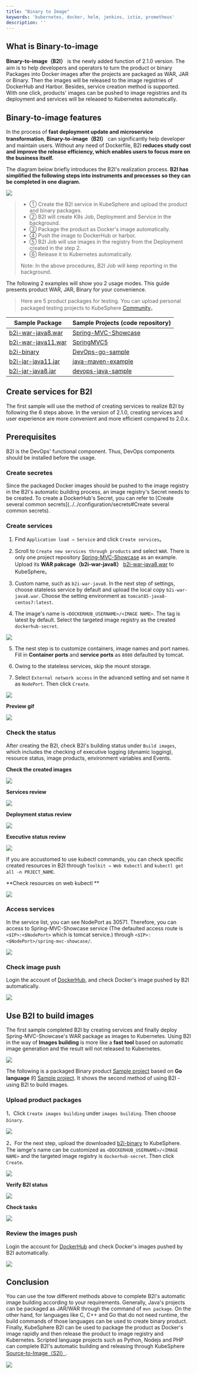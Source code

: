 ```yaml
---
title: "Binary to Image"
keywords: 'kubernetes, docker, helm, jenkins, istio, prometheus'
description: ''
---
```


## What is Binary-to-image

**Binary-to-image（B2I）** is the newly added function of 2.1.0 version. The aim is to help developers and operators to turn the product or binary Packages into Docker images after the projects are packaged as WAR, JAR or Binary. Then the images will be released to the image registries of DockerHub and Harbor. Besides, service creation method is supported. With one click, products' images can be pushed to image registries and its deployment and services will be released to Kubernetes automatically.  

## Binary-to-image features

In the process of **fast deployment update and microservice transformation**, **Binary-to-image（B2I）** can significantly help developer and maintain users. Without any need of Dockerfile, B2I **reduces study cost and improve the release efficiency, which enables users to focus more on the business itself.**

The diagram below briefly introduces the B2I's realization process. **B2I has simplified the following steps into instruments and processes so they can be completed in one diagram.**

![](https://pek3b.qingstor.com/kubesphere-docs/png/20191023141324.png)

> - ① Create the B2I service in KubeSphere and upload the product and binary packages.
> - ② B2I will create K8s Job, Deployment and Service in the background.
> - ③ Package the product as Docker's image automatically.
> - ④ Push the image to DockerHub or harbor.
> - ⑤ B2I Job will use images in the registry from the Deployment created in the step 2.
> - ⑥ Release it to Kubernetes automatically.
>
> Note: In the above procedures, B2I Job will keep reporting in the background.

The following 2 examples will show you 2 usage modes. This guide presents product WAR, JAR, Binary for your convenience.

> Here are 5 product packages for testing. You can upload personal packaged testing projects to KubeSphere [Community](https://github.com/kubesphere/tutorial)。

|Sample Package| Sample Projects (code repository)|
| ---  |  ---- |
| [b2i-war-java8.war](https://github.com/kubesphere/tutorial/raw/master/tutorial%204%20-%20s2i-b2i/b2i-war-java11.war)| [Spring-MVC-Showcase](https://github.com/spring-projects/spring-mvc-showcase)|
|[b2i-war-java11.war](https://github.com/kubesphere/tutorial/raw/master/tutorial%204%20-%20s2i-b2i/b2i-war-java11.war)| [SpringMVC5](https://github.com/kubesphere/s2i-java-container/tree/master/tomcat/examples/springmvc5)
|[b2i-binary](https://github.com/kubesphere/tutorial/raw/master/tutorial%204%20-%20s2i-b2i/b2i-binary)| [DevOps-go-sample](https://github.com/runzexia/devops-go-sample) |
|[b2i-jar-java11.jar](https://github.com/kubesphere/tutorial/raw/master/tutorial%204%20-%20s2i-b2i/b2i-jar-java11.jar) |[java-maven-example](https://github.com/kubesphere/s2i-java-container/tree/master/java/examples/maven) |
|[b2i-jar-java8.jar](https://github.com/kubesphere/tutorial/raw/master/tutorial%204%20-%20s2i-b2i/b2i-jar-java8.jar) | [devops-java-sample](https://github.com/kubesphere/devops-java-sample) |

## Create services for B2I

The first sample will use the method of creating services to realize B2I by following the 6 steps above. In the version of 2.1.0, creating services and user experience are more convenient and more efficient compared to 2.0.x.

## Prerequisites

B2I is the DevOps' functional component. Thus, DevOps components should be installed before the usage.

### Create secretes

Since the packaged Docker images should be pushed to the image registry in the B2I's automatic building process, an image registry's Secret needs to be created. To create a DockerHub's Secret, you can refer to [Create several common secrets](../../configuration/secrets#Create several common secrets).


### Create services


1. Find `Application load → Service` and click `Create services`。

2. Scroll to `Create new services through products` and select `WAR`. There is only one project repository [Spring-MVC-Showcase](https://github.com/spring-projects/spring-mvc-showcase) as an example. Upload its **WAR pakcage（b2i-war-java8）** [b2i-war-java8.war](https://github.com/kubesphere/tutorial/raw/master/tutorial%204%20-%20s2i-b2i/b2i-war-java11.war) to KubeSphere。

3. Custom name, such as `b2i-war-java8`. In the next step of settings, choose stateless service by default and upload the local copy `b2i-war-java8.war`. Choose the setting environment as `tomcat85-java8-centos7:latest`.

4. The image's name is `<DOCKERHUB_USERNAME>/<IMAGE NAME>`. The tag is latest by default. Select the targeted image registry as the created `dockerhub-secret`.

![](https://pek3b.qingstor.com/kubesphere-docs/png/20191022141427.png)


5. The nest step is to customize containers, image names and port names. Fill in **Container ports** and **service ports** as `8080` defaulted by tomcat.

6. Owing to the stateless services, skip the mount storage.

7. Select `External network access` in the advanced setting and set name it as `NodePort`. Then click `Create`.

![](https://pek3b.qingstor.com/kubesphere-docs/png/20191023142654.png)

**Preview gif**

![](https://pek3b.qingstor.com/kubesphere-docs/png/b2i-war-java8.gif)


### Check the status

After creating the B2I, check B2I's building status under `Build images`, which includes the checking of executive logging (dynamic logging), resource status, image products, environment variables and Events.

**Check the created images**

![](https://pek3b.qingstor.com/kubesphere-docs/png/b2i-war-result.gif)


**Services review**

![](https://pek3b.qingstor.com/kubesphere-docs/png/20191021180443.png)

**Deployment status review**

![](https://pek3b.qingstor.com/kubesphere-docs/png/20191021180618.png)

**Executive status review**

![](https://pek3b.qingstor.com/kubesphere-docs/png/20191021180741.png)

If you are accustomed to use kubectl commands, you can check specific created resources in B2I through `Toolkit → Web Kubectl` and `kubectl get all -n PRJECT_NAME`.

**Check resources on web kubectl **

![](https://pek3b.qingstor.com/kubesphere-docs/png/20191021200303.png)

### Access services

In the service list, you can see NodePort as 30571. Therefore, you can access to Spring-MVC-Showcase service (The defaulted access route is `<$IP>:<$NodePort>` which is tomcat service.) through `<$IP>:<$NodePort>/spring-mvc-showcase/`.

![](https://pek3b.qingstor.com/kubesphere-docs/png/20191021181242.png)


### Check image push

Login the account of [DockerHub](http://www.dockerhub.com/), and check Docker's image pushed by B2I automatically.

![](https://pek3b.qingstor.com/kubesphere-docs/png/20191021181111.png)

## Use B2I to build images

The first sample completed B2I by creating services and finally deploy Spring-MVC-Showcase's WAR package as images to Kubernetes. Using B2I in the way of **Images building** is more like a **fast tool** based on automatic image generation and the result will not released to Kubernetes.

![](https://pek3b.qingstor.com/kubesphere-docs/png/20191022182827.png)

The following is a packaged Binary product [Sample project](https://github.com/kubesphere/devops-go-sample) based on **Go language** 的 [Sample project](https://github.com/kubesphere/devops-go-sample). It shows the second method of using B2I - using B2I to build images.

### Upload product packages

1、Click `Create images building` under `images building`. Then choose  `binary`.

![](https://pek3b.qingstor.com/kubesphere-docs/png/20191022181948.png)

2、For the next step, upload the downloaded [b2i-binary](https://github.com/kubesphere/tutorial/raw/master/tutorial%204%20-%20s2i-b2i/b2i-binary) to KubeSphere. The iamge's name can be customized as `<DOCKERHUB_USERNAME>/<IMAGE NAME>` and the targeted image registry is `dockerhub-secret`. Then click `Create`.

![](https://pek3b.qingstor.com/kubesphere-docs/png/b2i-binary-only.gif)

**Verify B2I status**

![](https://pek3b.qingstor.com/kubesphere-docs/png/20191021193015.png)

**Check tasks**

![](https://pek3b.qingstor.com/kubesphere-docs/png/20191021193142.png)

### Review the images push

Login the account for [DockerHub](http://www.dockerhub.com/) and check Docker's images pushed by B2I automatically.

![](https://pek3b.qingstor.com/kubesphere-docs/png/20191021194646.png)

## Conclusion

You can use the tow different methods above to complete B2I's automatic image building according to your requirements. Generally, Java's projects can be packaged as JAR/WAR through the command of `mvn package`. On the other hand, for languages like C, C++ and Go that do not need runtime, the build commands of those languages can be used to create binary product. Finally, KubeSphere B2I can be used to package the product as Docker's image rapidly and then release the product to image registry and Kubernetes. Scripted language projects such as Python, Nodejs and PHP can complete B2I's automatic building and releasing through KubeSphere [Source-to-Image（S2I）](/zh-CN/quick-start/source-to-image/).

![](https://pek3b.qingstor.com/kubesphere-docs/png/20191023135504.png)
